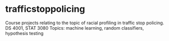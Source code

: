 # trafficstoppolicing
Course projects relating to the topic of racial profiling in traffic stop policing. DS 4001, STAT 3080
Topics: machine learning, random classifiers, hypothesis testing
